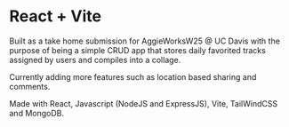 # React + Vite

Built as a take home submission for AggieWorksW25 @ UC Davis with the purpose of being a simple CRUD app that stores daily favorited tracks assigned by users and compiles into a collage. 

Currently adding more features such as location based sharing and comments. 

Made with React, Javascript (NodeJS and ExpressJS), Vite, TailWindCSS and MongoDB. 
